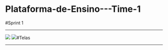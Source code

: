 # Plataforma-de-Ensino---Time-1 
#Sprint 1
<hr>
<img src="https://media.discordapp.net/attachments/811312529740922880/825923824817799188/unknown.png?width=882&height=498%22%3E
#Burndown
<hr>
<img src="https://media.discordapp.net/attachments/811312529740922880/825902920892416080/unknown.png?width=1025&height=357%22%3E
#MER
<hr>
<img src="https://media.discordapp.net/attachments/809534694173573136/822556865698332712/unknown.png?width=671&height=498%22%3E

#Protótipo
<hr>
<img src="https://media.discordapp.net/attachments/811312529740922880/825921025052377169/unknown.png?width=1025&height=475%22%3E
<img src="https://media.discordapp.net/attachments/811312529740922880/825921160587640892/unknown.png?width=1025&height=474%22%3E
<img src="https://media.discordapp.net/attachments/811312529740922880/825921354380738570/unknown.png?width=1025&height=391%22%3E

#Telas
<hr>
<img src="https://media.discordapp.net/attachments/811312529740922880/825920237622788166/unknown.png?width=1025&height=490%22%3E
<img src="https://media.discordapp.net/attachments/811312529740922880/825920427703795752/unknown.png?width=1025&height=493%22%3E
<img src="https://media.discordapp.net/attachments/811312529740922880/825920162922364928/unknown.png?width=1025&height=394%22%3E
